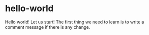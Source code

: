 # hello-world
Hello world! Let us start!
The first thing we need to learn is to write a comment message if there is any change.
